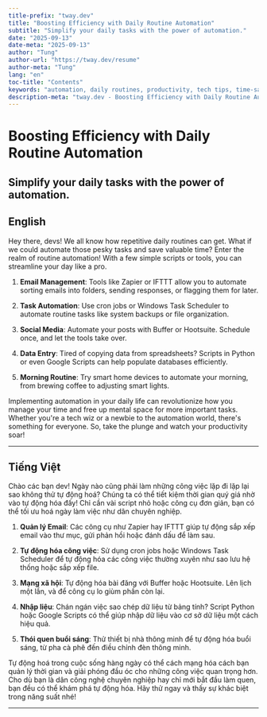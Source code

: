 ```yaml
---
title-prefix: "tway.dev"
title: "Boosting Efficiency with Daily Routine Automation"
subtitle: "Simplify your daily tasks with the power of automation."
date: "2025-09-13"
date-meta: "2025-09-13"
author: "Tung"
author-url: "https://tway.dev/resume"
author-meta: "Tung"
lang: "en"
toc-title: "Contents"
keywords: "automation, daily routines, productivity, tech tips, time-saving"
description-meta: "tway.dev - Boosting Efficiency with Daily Routine Automation - Simplify your daily tasks with the power of automation."
---
```


# Boosting Efficiency with Daily Routine Automation
## Simplify your daily tasks with the power of automation.

## English
Hey there, devs! We all know how repetitive daily routines can get. What if we could automate those pesky tasks and save valuable time? Enter the realm of routine automation! With a few simple scripts or tools, you can streamline your day like a pro.

1. **Email Management**: Tools like Zapier or IFTTT allow you to automate sorting emails into folders, sending responses, or flagging them for later.

2. **Task Automation**: Use cron jobs or Windows Task Scheduler to automate routine tasks like system backups or file organization.

3. **Social Media**: Automate your posts with Buffer or Hootsuite. Schedule once, and let the tools take over.

4. **Data Entry**: Tired of copying data from spreadsheets? Scripts in Python or even Google Scripts can help populate databases efficiently.

5. **Morning Routine**: Try smart home devices to automate your morning, from brewing coffee to adjusting smart lights.

Implementing automation in your daily life can revolutionize how you manage your time and free up mental space for more important tasks. Whether you're a tech wiz or a newbie to the automation world, there's something for everyone. So, take the plunge and watch your productivity soar!

---

## Tiếng Việt
Chào các bạn dev! Ngày nào cũng phải làm những công việc lặp đi lặp lại sao không thử tự động hoá? Chúng ta có thể tiết kiệm thời gian quý giá nhờ vào tự động hóa đấy! Chỉ cần vài script nhỏ hoặc công cụ đơn giản, bạn có thể tối ưu hoá ngày làm việc như dân chuyên nghiệp.

1. **Quản lý Email**: Các công cụ như Zapier hay IFTTT giúp tự động sắp xếp email vào thư mục, gửi phản hồi hoặc đánh dấu để làm sau.

2. **Tự động hóa công việc**: Sử dụng cron jobs hoặc Windows Task Scheduler để tự động hóa các công việc thường xuyên như sao lưu hệ thống hoặc sắp xếp file.

3. **Mạng xã hội**: Tự động hóa bài đăng với Buffer hoặc Hootsuite. Lên lịch một lần, và để công cụ lo giùm phần còn lại.

4. **Nhập liệu**: Chán ngán việc sao chép dữ liệu từ bảng tính? Script Python hoặc Google Scripts có thể giúp nhập dữ liệu vào cơ sở dữ liệu một cách hiệu quả.

5. **Thói quen buổi sáng**: Thử thiết bị nhà thông minh để tự động hóa buổi sáng, từ pha cà phê đến điều chỉnh đèn thông minh.

Tự động hoá trong cuộc sống hàng ngày có thể cách mạng hóa cách bạn quản lý thời gian và giải phóng đầu óc cho những công việc quan trọng hơn. Cho dù bạn là dân công nghệ chuyên nghiệp hay chỉ mới bắt đầu làm quen, bạn đều có thể khám phá tự động hóa. Hãy thử ngay và thấy sự khác biệt trong năng suất nhé!

---